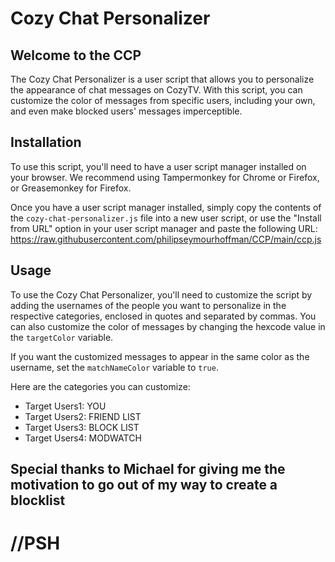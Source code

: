 # Cozy Chat Personalizer
## Welcome to the CCP
The Cozy Chat Personalizer is a user script that allows you to personalize the appearance of chat messages on CozyTV. With this script, you can customize the color of messages from specific users, including your own, and even make blocked users' messages imperceptible.

## Installation

To use this script, you'll need to have a user script manager installed on your browser. We recommend using Tampermonkey for Chrome or Firefox, or Greasemonkey for Firefox.

Once you have a user script manager installed, simply copy the contents of the `cozy-chat-personalizer.js` file into a new user script, or use the "Install from URL" option in your user script manager and paste the following URL: https://raw.githubusercontent.com/philipseymourhoffman/CCP/main/ccp.js


## Usage

To use the Cozy Chat Personalizer, you'll need to customize the script by adding the usernames of the people you want to personalize in the respective categories, enclosed in quotes and separated by commas. You can also customize the color of messages by changing the hexcode value in the `targetColor` variable.

If you want the customized messages to appear in the same color as the username, set the `matchNameColor` variable to `true`.

Here are the categories you can customize:

- Target Users1: YOU
- Target Users2: FRIEND LIST
- Target Users3: BLOCK LIST
- Target Users4: MODWATCH


 ## Special thanks to Michael for giving me the motivation to go out of my way to create a blocklist
 
 
 # //PSH
